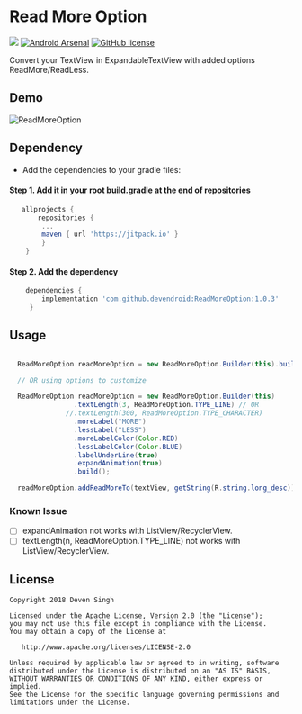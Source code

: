 # Read More Option
[![](https://jitpack.io/v/osamaaftab/ReadMoreOption.svg)](https://jitpack.io/#devsideal/ReadMoreOption)
[![Android Arsenal]( https://img.shields.io/badge/Android%20Arsenal-ReadMoreOption-green.svg?style=flat )]( https://android-arsenal.com/details/1/7058)
[![GitHub license](https://img.shields.io/github/license/dcendents/android-maven-gradle-plugin.svg )]( http://www.apache.org/licenses/LICENSE-2.0.html)

Convert your TextView in ExpandableTextView with added options ReadMore/ReadLess.
## Demo
![ReadMoreOption](/assets/rmo-1.0.0.gif)

## Dependency
- Add the dependencies to your gradle files:

#### Step 1. Add it in your root build.gradle at the end of repositories
```gradle
   allprojects {
       repositories {
    	...
    	maven { url 'https://jitpack.io' }
    	}
    }
```

#### Step 2. Add the dependency
```gradle
    dependencies {
        implementation 'com.github.devendroid:ReadMoreOption:1.0.3'
     }

```

## Usage
```java

  ReadMoreOption readMoreOption = new ReadMoreOption.Builder(this).build();

  // OR using options to customize

  ReadMoreOption readMoreOption = new ReadMoreOption.Builder(this)
                .textLength(3, ReadMoreOption.TYPE_LINE) // OR
              //.textLength(300, ReadMoreOption.TYPE_CHARACTER)
                .moreLabel("MORE")
                .lessLabel("LESS")
                .moreLabelColor(Color.RED)
                .lessLabelColor(Color.BLUE)
                .labelUnderLine(true)
                .expandAnimation(true)
                .build();

  readMoreOption.addReadMoreTo(textView, getString(R.string.long_desc));

```

### Known Issue

 - [ ] expandAnimation not works with ListView/RecyclerView.    
 - [ ] textLength(n, ReadMoreOption.TYPE_LINE) not works with ListView/RecyclerView.    

## License
```
Copyright 2018 Deven Singh

Licensed under the Apache License, Version 2.0 (the "License");
you may not use this file except in compliance with the License.
You may obtain a copy of the License at

   http://www.apache.org/licenses/LICENSE-2.0

Unless required by applicable law or agreed to in writing, software
distributed under the License is distributed on an "AS IS" BASIS,
WITHOUT WARRANTIES OR CONDITIONS OF ANY KIND, either express or implied.
See the License for the specific language governing permissions and
limitations under the License.
```
